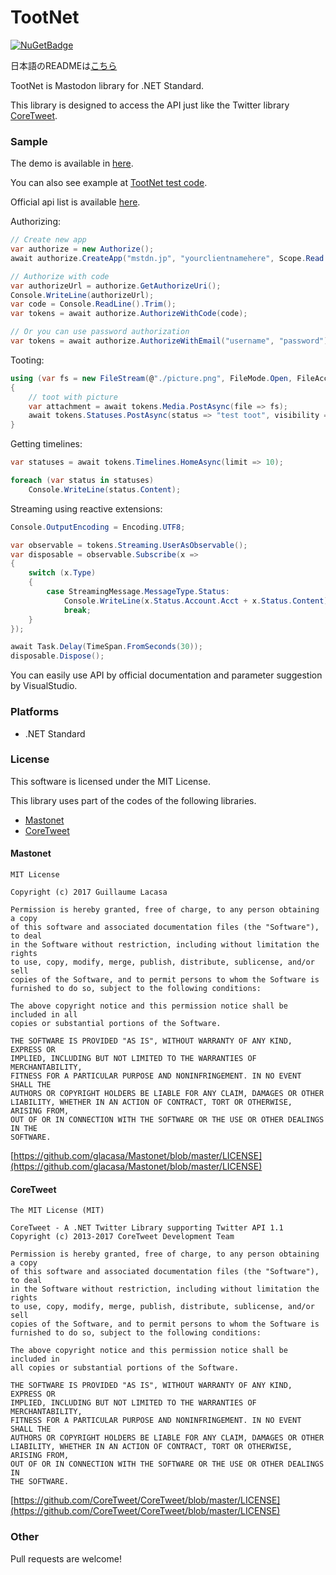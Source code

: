 ﻿# TootNet

 [![NuGetBadge](https://img.shields.io/nuget/v/TootNet.svg)](https://www.nuget.org/packages/TootNet)

日本語のREADMEは[こちら](https://github.com/cucmberium/TootNet/tree/master/README.ja.md)

TootNet is Mastodon library for .NET Standard.

This library is designed to access the API just like the Twitter library [CoreTweet](https://github.com/CoreTweet/CoreTweet).

### Sample

The demo is available in [here](https://github.com/cucmberium/TootNet/tree/master/TootNet.Demo).

You can also see example at [TootNet test code](https://github.com/cucmberium/TootNet/tree/master/TootNet.Tests).

Official api list is available [here](https://github.com/tootsuite/documentation/blob/master/Using-the-API/API.md).

Authorizing:
```cs
// Create new app
var authorize = new Authorize();
await authorize.CreateApp("mstdn.jp", "yourclientnamehere", Scope.Read | Scope.Write | Scope.Follow);

// Authorize with code
var authorizeUrl = authorize.GetAuthorizeUri();
Console.WriteLine(authorizeUrl);
var code = Console.ReadLine().Trim();
var tokens = await authorize.AuthorizeWithCode(code);

// Or you can use password authorization
var tokens = await authorize.AuthorizeWithEmail("username", "password");
```

Tooting:
```cs
using (var fs = new FileStream(@"./picture.png", FileMode.Open, FileAccess.Read))
{
    // toot with picture
    var attachment = await tokens.Media.PostAsync(file => fs);
    await tokens.Statuses.PostAsync(status => "test toot", visibility => "private", media_ids => new List() { attachment.Id });
}
```

Getting timelines:
```cs
var statuses = await tokens.Timelines.HomeAsync(limit => 10);

foreach (var status in statuses)
    Console.WriteLine(status.Content);
```


Streaming using reactive extensions:
```cs
Console.OutputEncoding = Encoding.UTF8;

var observable = tokens.Streaming.UserAsObservable();
var disposable = observable.Subscribe(x =>
{
    switch (x.Type)
    {
        case StreamingMessage.MessageType.Status:
            Console.WriteLine(x.Status.Account.Acct + x.Status.Content);
            break;
    }
});

await Task.Delay(TimeSpan.FromSeconds(30));
disposable.Dispose();
```

You can easily use API by official documentation and parameter suggestion by VisualStudio.

### Platforms

* .NET Standard

### License

This software is licensed under the MIT License.

This library uses part of the codes of the following libraries.
* [Mastonet](https://github.com/glacasa/Mastonet)
* [CoreTweet](https://github.com/CoreTweet/CoreTweet)

#### Mastonet

```
MIT License

Copyright (c) 2017 Guillaume Lacasa

Permission is hereby granted, free of charge, to any person obtaining a copy
of this software and associated documentation files (the "Software"), to deal
in the Software without restriction, including without limitation the rights
to use, copy, modify, merge, publish, distribute, sublicense, and/or sell
copies of the Software, and to permit persons to whom the Software is
furnished to do so, subject to the following conditions:

The above copyright notice and this permission notice shall be included in all
copies or substantial portions of the Software.

THE SOFTWARE IS PROVIDED "AS IS", WITHOUT WARRANTY OF ANY KIND, EXPRESS OR
IMPLIED, INCLUDING BUT NOT LIMITED TO THE WARRANTIES OF MERCHANTABILITY,
FITNESS FOR A PARTICULAR PURPOSE AND NONINFRINGEMENT. IN NO EVENT SHALL THE
AUTHORS OR COPYRIGHT HOLDERS BE LIABLE FOR ANY CLAIM, DAMAGES OR OTHER
LIABILITY, WHETHER IN AN ACTION OF CONTRACT, TORT OR OTHERWISE, ARISING FROM,
OUT OF OR IN CONNECTION WITH THE SOFTWARE OR THE USE OR OTHER DEALINGS IN THE
SOFTWARE.
```

[https://github.com/glacasa/Mastonet/blob/master/LICENSE](https://github.com/glacasa/Mastonet/blob/master/LICENSE)

#### CoreTweet

```
The MIT License (MIT)

CoreTweet - A .NET Twitter Library supporting Twitter API 1.1
Copyright (c) 2013-2017 CoreTweet Development Team

Permission is hereby granted, free of charge, to any person obtaining a copy
of this software and associated documentation files (the "Software"), to deal
in the Software without restriction, including without limitation the rights
to use, copy, modify, merge, publish, distribute, sublicense, and/or sell
copies of the Software, and to permit persons to whom the Software is
furnished to do so, subject to the following conditions:

The above copyright notice and this permission notice shall be included in
all copies or substantial portions of the Software.

THE SOFTWARE IS PROVIDED "AS IS", WITHOUT WARRANTY OF ANY KIND, EXPRESS OR
IMPLIED, INCLUDING BUT NOT LIMITED TO THE WARRANTIES OF MERCHANTABILITY,
FITNESS FOR A PARTICULAR PURPOSE AND NONINFRINGEMENT. IN NO EVENT SHALL THE
AUTHORS OR COPYRIGHT HOLDERS BE LIABLE FOR ANY CLAIM, DAMAGES OR OTHER
LIABILITY, WHETHER IN AN ACTION OF CONTRACT, TORT OR OTHERWISE, ARISING FROM,
OUT OF OR IN CONNECTION WITH THE SOFTWARE OR THE USE OR OTHER DEALINGS IN
THE SOFTWARE.
```

[https://github.com/CoreTweet/CoreTweet/blob/master/LICENSE](https://github.com/CoreTweet/CoreTweet/blob/master/LICENSE)

### Other

Pull requests are welcome!
